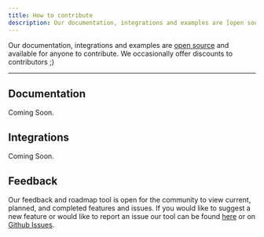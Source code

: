```yaml
---
title: How to contribute
description: Our documentation, integrations and examples are [open source](https://github.com/canopy-api/canopy-api) and available for anyone to contribute.
---
```


Our documentation, integrations and examples are [open source](https://github.com/canopy-api/canopy-api) and available for anyone to contribute. We occasionally offer discounts to contributors ;)

---

## Documentation

Coming Soon.

## Integrations

Coming Soon.

## Feedback

Our feedback and roadmap tool is open for the community to view current, planned, and completed features and issues. If you would like to suggest a new feature or would like to report an issue our tool can be found [here](https://feedback.canopyapi.co/feature-requests) or on [Github Issues](https://github.com/canopy-api/canopy-api/issues).
